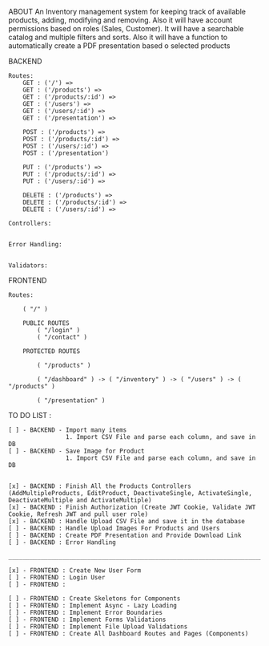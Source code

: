 ABOUT
An Inventory management system for keeping track of available products, adding, modifying and removing. Also it will have account permissions based on roles (Sales, Customer). It will have a searchable catalog and multiple filters and sorts. Also it will have a function to automatically create a PDF presentation based o selected products

BACKEND

    Routes:
        GET : ('/') =>
        GET : ('/products') =>
        GET : ('/products/:id') =>
        GET : ('/users') =>
        GET : ('/users/:id') =>
        GET : ('/presentation') =>

        POST : ('/products') =>
        POST : ('/products/:id') =>
        POST : ('/users/:id') =>
        POST : ('/presentation')

        PUT : ('/products') =>
        PUT : ('/products/:id') =>
        PUT : ('/users/:id') =>

        DELETE : ('/products') =>
        DELETE : ('/products/:id') =>
        DELETE : ('/users/:id') =>

    Controllers:


    Error Handling:


    Validators:

FRONTEND

    Routes:

        ( "/" )

        PUBLIC ROUTES
            ( "/login" )
            ( "/contact" )

        PROTECTED ROUTES

            ( "/products" )

            ( "/dashboard" ) -> ( "/inventory" ) -> ( "/users" ) -> ( "/products" )

            ( "/presentation" )

TO DO LIST :

    [ ] - BACKEND - Import many items
                    1. Import CSV File and parse each column, and save in DB
    [ ] - BACKEND - Save Image for Product
                    1. Import CSV File and parse each column, and save in DB


    [x] - BACKEND : Finish All the Products Controllers (AddMultipleProducts, EditProduct, DeactivateSingle, ActivateSingle, DeactivateMultiple and ActivateMultiple)
    [x] - BACKEND : Finish Authorization (Create JWT Cookie, Validate JWT Cookie, Refresh JWT and pull user role)
    [x] - BACKEND : Handle Upload CSV File and save it in the database
    [ ] - BACKEND : Handle Upload Images For Products and Users
    [ ] - BACKEND : Create PDF Presentation and Provide Download Link
    [ ] - BACKEND : Error Handling

    ________________________________________________________________________________________________________________

    [x] - FRONTEND : Create New User Form
    [ ] - FRONTEND : Login User
    [ ] - FRONTEND :

    [ ] - FRONTEND : Create Skeletons for Components
    [ ] - FRONTEND : Implement Async - Lazy Loading
    [ ] - FRONTEND : Implement Error Boundaries
    [ ] - FRONTEND : Implement Forms Validations
    [ ] - FRONTEND : Implement File Upload Validations
    [ ] - FRONTEND : Create All Dashboard Routes and Pages (Components)
